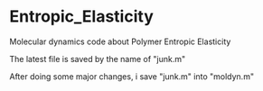 # Entropic_Elasticity
Molecular dynamics code about Polymer Entropic Elasticity

The latest file is saved by the name of "junk.m"

After doing some major changes, i save "junk.m" into "moldyn.m"
